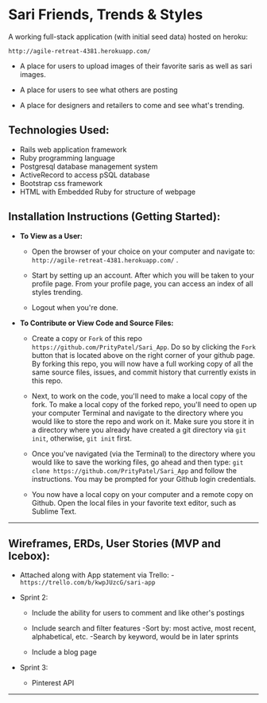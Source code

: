 

# Sari Friends, Trends & Styles

  A working full-stack application (with initial seed data) hosted on heroku:

  `http://agile-retreat-4381.herokuapp.com/`

  - A place for users to upload images of their favorite saris as well as sari images.

  - A place for users to see what others are posting

  - A place for designers and retailers to come and see what's trending.

 ## Technologies Used:
  - Rails web application framework
  - Ruby programming language
  - Postgresql database management system
  - ActiveRecord to access pSQL database
  - Bootstrap css framework
  - HTML with Embedded Ruby for structure of webpage


## Installation Instructions (Getting Started):

  - **To View as a User:**

    - Open the browser of your choice on your computer and navigate to:
    `http://agile-retreat-4381.herokuapp.com/` .

    - Start by setting up an account. After which you will be taken to your profile page. From your profile page, you can access an index of all styles trending.

    - Logout when you're done.

  - **To Contribute or View Code and Source Files:**

    - Create a copy or `Fork` of this repo `https://github.com/PrityPatel/Sari_App`. Do so by clicking the `Fork`  button that is located above on the right corner of your github page. By forking this repo, you will now have a full working copy of all the same source files, issues, and commit history that currently exists in this repo.

    - Next, to work on the code, you'll need to make a local copy of the fork. To make a local copy of the forked repo, you'll need to open up your computer Terminal and navigate to the directory where you would like to store the repo and work on it. Make sure you store it in a directory where you already have created a git directory via `git init`, otherwise, `git init` first.

    - Once you've navigated (via the Terminal) to the directory where you would like to save the working files, go ahead and then type: `git clone https://github.com/PrityPatel/Sari_App` and follow the instructions. You may be prompted for your Github login credentials.

    - You now have a local copy on your computer and a remote copy on Github. Open the local files in your favorite text editor, such as Sublime Text.

---

 ## Wireframes, ERDs, User Stories (MVP and Icebox):

  -  Attached along with App statement via Trello:
    - `https://trello.com/b/kwpJUzcG/sari-app`

  - Sprint 2:
    - Include the ability for users to comment and like other's postings
    - Include search and filter features
      -Sort by: most active, most recent, alphabetical, etc.
      -Search by keyword, would be in later sprints

    - Include a blog page

  - Sprint 3:
    - Pinterest API

---

